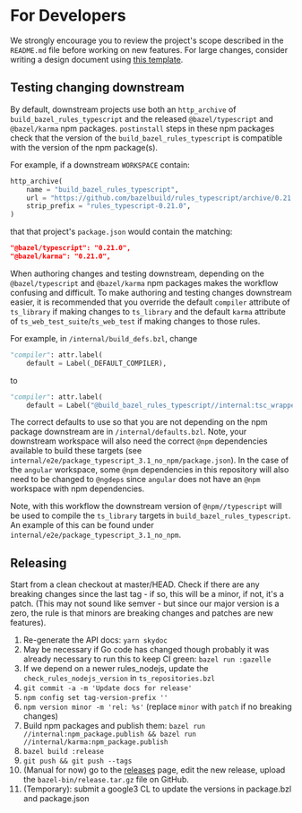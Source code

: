 # For Developers

We strongly encourage you to review the project's scope described in the `README.md` file before working on new features. For large changes, consider writing a design document using [this template](https://goo.gl/YCQttR).

## Testing changing downstream

By default, downstream projects use both an `http_archive` of `build_bazel_rules_typescript` and the released `@bazel/typescript` and `@bazel/karma` npm packages. `postinstall` steps in these npm packages check that the version of the `build_bazel_rules_typescript` is compatible with the version of the npm package(s).

For example, if a downstream `WORKSPACE` contain:

```python
http_archive(
    name = "build_bazel_rules_typescript",
    url = "https://github.com/bazelbuild/rules_typescript/archive/0.21.0.zip",
    strip_prefix = "rules_typescript-0.21.0",
)
```

that that project's `package.json` would contain the matching:

```json
"@bazel/typescript": "0.21.0",
"@bazel/karma": "0.21.0",
```

When authoring changes and testing downstream, depending on the `@bazel/typescript` and `@bazel/karma` npm packages makes the workflow confusing and difficult.
To make authoring and testing changes downstream easier, it is recommended that you override the default `compiler` attribute of `ts_library` if making changes
to `ts_library` and the default `karma` attribute of `ts_web_test_suite`/`ts_web_test` if making changes to those rules.

For example, in `/internal/build_defs.bzl`, change

```python
"compiler": attr.label(
    default = Label(_DEFAULT_COMPILER),
```

to

```python
"compiler": attr.label(
    default = Label("@build_bazel_rules_typescript//internal:tsc_wrapped_bin"),
```

The correct defaults to use so that you are not depending on the npm package downstream are in `/internal/defaults.bzl`. Note, your downstream
workspace will also need the correct `@npm` dependencies available to build these targets (see `internal/e2e/package_typescript_3.1_no_npm/package.json`).
In the case of the `angular` workspace, some `@npm` dependencies in this repository will also need to be changed to `@ngdeps` since `angular` does not have
an `@npm` workspace with npm dependencies.

Note, with this workflow the downstream version of `@npm//typescript` will be used to compile the `ts_library` targets in `build_bazel_rules_typescript`.
An example of this can be found under `internal/e2e/package_typescript_3.1_no_npm`.

## Releasing

Start from a clean checkout at master/HEAD. Check if there are any breaking
changes since the last tag - if so, this will be a minor, if not, it's a patch.
(This may not sound like semver - but since our major version is a zero, the
rule is that minors are breaking changes and patches are new features).

1. Re-generate the API docs: `yarn skydoc`
1. May be necessary if Go code has changed though probably it was already necessary to run this to keep CI green: `bazel run :gazelle`
1. If we depend on a newer rules_nodejs, update the `check_rules_nodejs_version` in `ts_repositories.bzl`
1. `git commit -a -m 'Update docs for release'`
1. `npm config set tag-version-prefix ''`
1. `npm version minor -m 'rel: %s'` (replace `minor` with `patch` if no breaking changes)
1. Build npm packages and publish them: `bazel run //internal:npm_package.publish && bazel run //internal/karma:npm_package.publish`
1. `bazel build :release`
1. `git push && git push --tags`
1. (Manual for now) go to the [releases] page, edit the new release, upload the `bazel-bin/release.tar.gz` file on GitHub.
1. (Temporary): submit a google3 CL to update the versions in package.bzl and package.json

[releases]: https://github.com/bazelbuild/rules_typescript/releases


